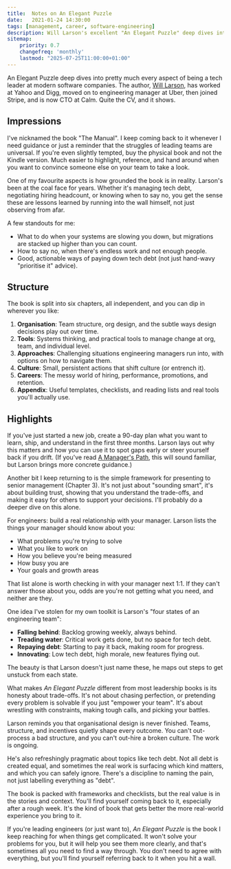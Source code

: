 ```yaml
---
title:  Notes on An Elegant Puzzle
date:   2021-01-24 14:30:00
tags: [management, career, software-engineering]
description: Will Larson's excellent "An Elegant Puzzle" deep dives into every aspect of being a tech leader at modern software companies
sitemap:
    priority: 0.7
    changefreq: 'monthly'
    lastmod: "2025-07-25T11:00:00+01:00"
---
```


An Elegant Puzzle deep dives into pretty much every aspect of being a tech leader at modern software companies. The author, [Will Larson](https://lethain.com), has worked at Yahoo and Digg, moved on to engineering manager at Uber, then joined Stripe, and is now CTO at Calm. Quite the CV, and it shows.

## Impressions

I've nicknamed the book "The Manual". I keep coming back to it whenever I need guidance or just a reminder that the struggles of leading teams are universal. If you're even slightly tempted, buy the physical book and not the Kindle version. Much easier to highlight, reference, and hand around when you want to convince someone else on your team to take a look.

One of my favourite aspects is how grounded the book is in reality. Larson's been at the coal face for years. Whether it's managing tech debt, negotiating hiring headcount, or knowing when to say no, you get the sense these are lessons learned by running into the wall himself, not just observing from afar.

A few standouts for me:
- What to do when your systems are slowing you down, but migrations are stacked up higher than you can count.
- How to say no, when there's endless work and not enough people.
- Good, actionable ways of paying down tech debt (not just hand-wavy "prioritise it" advice).

## Structure

The book is split into six chapters, all independent, and you can dip in wherever you like:

1. **Organisation**: Team structure, org design, and the subtle ways design decisions play out over time.
2. **Tools**: Systems thinking, and practical tools to manage change at org, team, and individual level.
3. **Approaches**: Challenging situations engineering managers run into, with options on how to navigate them.
4. **Culture**: Small, persistent actions that shift culture (or entrench it).
5. **Careers**: The messy world of hiring, performance, promotions, and retention.
6. **Appendix**: Useful templates, checklists, and reading lists and real tools you'll actually use.

## Highlights

If you've just started a new job, create a 90-day plan what you want to learn, ship, and understand in the first three months. Larson lays out why this matters and how you can use it to spot gaps early or steer yourself back if you drift. (If you've read [A Manager's Path](/notes-on-a-managers-path), this will sound familiar, but Larson brings more concrete guidance.)

Another bit I keep returning to is the simple framework for presenting to senior management (Chapter 3). It's not just about "sounding smart", it's about building trust, showing that you understand the trade-offs, and making it easy for others to support your decisions. I'll probably do a deeper dive on this alone.

For engineers: build a real relationship with your manager. Larson lists the things your manager should know about you:

- What problems you're trying to solve
- What you like to work on
- How you believe you're being measured
- How busy you are
- Your goals and growth areas

That list alone is worth checking in with your manager next 1:1. If they can't answer those about you, odds are you're not getting what you need, and neither are they.

One idea I've stolen for my own toolkit is Larson's "four states of an engineering team":
- **Falling behind**: Backlog growing weekly, always behind.
- **Treading water**: Critical work gets done, but no space for tech debt.
- **Repaying debt**: Starting to pay it back, making room for progress.
- **Innovating**: Low tech debt, high morale, new features flying out.

The beauty is that Larson doesn't just name these, he maps out steps to get unstuck from each state.

What makes *An Elegant Puzzle* different from most leadership books is its honesty about trade-offs. It's not about chasing perfection, or pretending every problem is solvable if you just "empower your team". It's about wrestling with constraints, making tough calls, and picking your battles.

Larson reminds you that organisational design is never finished. Teams, structure, and incentives quietly shape every outcome. You can't out-process a bad structure, and you can't out-hire a broken culture. The work is ongoing.

He's also refreshingly pragmatic about topics like tech debt. Not all debt is created equal, and sometimes the real work is surfacing which kind matters, and which you can safely ignore. There's a discipline to naming the pain, not just labelling everything as "debt".

The book is packed with frameworks and checklists, but the real value is in the stories and context. You'll find yourself coming back to it, especially after a rough week. It's the kind of book that gets better the more real-world experience you bring to it.

If you're leading engineers (or just want to), *An Elegant Puzzle* is the book I keep reaching for when things get complicated. It won't solve your problems for you, but it will help you see them more clearly, and that's sometimes all you need to find a way through. You don't need to agree with everything, but you'll find yourself referring back to it when you hit a wall.
